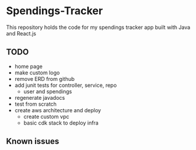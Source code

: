 # Spendings-Tracker

This repository holds the code for my spendings tracker app built with Java and React.js

## TODO
- home page
- make custom logo
- remove ERD from github
- add junit tests for controller, service, repo
  - user and spendings
- regenerate javadocs
- test from scratch
- create aws architecture and deploy
	- create custom vpc
	- basic cdk stack to deploy infra

## Known issues
